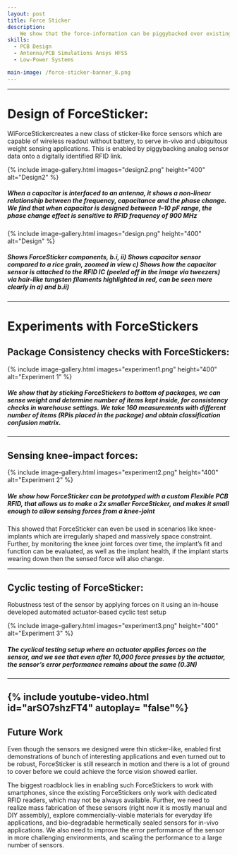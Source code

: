 ```yaml
---
layout: post
title: Force Sticker 
description:  
    We show that the force-information can be piggybacked over existing RFIDs, with no additional power and requirement of any interfacing electronics, by simply interfacing a force sensitive capacitor to the RFID. Hence, the designed force-stickers consist of a thin parallel-plate capacitor, smaller than a rice grain that deforms under applied force, and is interfaced in between the RFID squiggly antenna and the RFID IC. But, how does the force-information from the capacitor get communicated via the RFID IC, without requiring any more electronics and power? The secret sauce lies in the capacitor-design, choosing the correct polymer and correct dimensions! 
skills: 
  - PCB Design
  - Antenna/PCB Simulations Ansys HFSS
  - Low-Power Systems 

main-image: /force-sticker-banner_8.png
---
```


---

# Design of ForceSticker:

WiForceStickercreates a new class of sticker-like force sensors which are capable of wireless readout without battery, to serve in-vivo and ubiquitous 
weight sensing applications. This is enabled by piggybacking analog sensor data onto a digitally identified RFID link. 

{% include image-gallery.html images="design2.png" height="400" alt="Design2" %}
##### When a capacitor is interfaced to an antenna, it shows a non-linear relationship between the frequency, capacitance and the phase change. We find that when capacitor is designed between 1–10 pF range, the phase change effect is sensitive to RFID frequency of 900 MHz

{% include image-gallery.html images="design.png" height="400" alt="Design" %}

##### Shows ForceSticker components, b.i, ii) Shows capacitor sensor compared to a rice grain, zoomed in view c) Shows how the capacitor sensor is attached to the RFID IC (peeled off in the image via tweezers) via hair-like tungsten filaments highlighted in red, can be seen more clearly in a) and b.ii)

---
# Experiments with ForceStickers 

## Package Consistency checks with ForceStickers:
{% include image-gallery.html images="experiment1.png" height="400" alt="Experiment 1" %}

##### We show that by sticking ForceStickers to bottom of packages, we can sense weight and determine number of items kept inside, for consistency checks in warehouse settings. We take 160 measurements with different number of items (RPis placed in the package) and obtain classification confusion matrix.

---
## Sensing knee-impact forces:
{% include image-gallery.html images="experiment2.png" height="400" alt="Experiment 2" %}

##### We show how ForceSticker can be prototyped with a custom Flexible PCB RFID, that allows us to make a 2x smaller ForceSticker, and makes it small enough to allow sensing forces from a knee-joint

This showed that ForceSticker can even be used in scenarios like knee-implants which are irregularly shaped and massively space constraint. Further, by monitoring the knee joint forces over time, the implant’s fit and function can be evaluated, as well as the implant health, if the implant starts wearing down then the sensed force will also change.

---

## Cyclic testing of ForceSticker:

Robustness test of the sensor by applying forces on it using an in-house developed automated actuator-based cyclic test setup

{% include image-gallery.html images="experiment3.png" height="400" alt="Experiment 3" %}

##### The cyclical testing setup where an actuator applies forces on the sensor, and we see that even after 10,000 force presses by the actuator, the sensor’s error performance remains about the same (0.3N)

---

{% include youtube-video.html id="arSO7shzFT4" autoplay= "false"%}
---
## Future Work

Even though the sensors we designed were thin sticker-like, enabled first demonstrations of bunch of interesting applications and even turned out to be robust, ForceSticker is still research in motion and there is a lot of ground to cover before we could achieve the force vision showed earlier.

The biggest roadblock lies in enabling such ForceStickers to work with smartphones, since the existing ForceStickers only work with dedicated RFID readers, which may not be always available. Further, we need to realize mass fabrication of these sensors (right now it is mostly manual and DIY assembly), explore commercially-viable materials for everyday life applications, and bio-degradable hermetically sealed sensors for in-vivo applications. We also need to improve the error performance of the sensor in more challenging environments, and scaling the performance to a large number of sensors.

